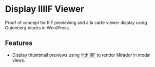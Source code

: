 # Display IIIIF Viewer

Proof of concept for IIIF previewing and a la carte viewer display using Gutenberg blocks in WordPress.

## Features

- Display thumbnail previews using [Yith IIIF](https://yith.dev/) to render Mirador in modal views.
